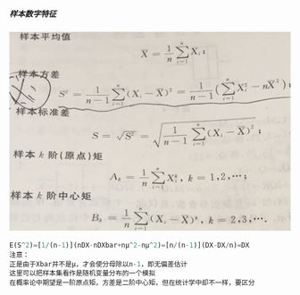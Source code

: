 ##### 样本数字特征
![Image](https://github.com/forthcoming/essay/blob/master/ml/source/样本数字特征.jpg)          
```python
E(S^2)=[1/(n-1)](nDX-nDXbar+nμ^2-nμ^2)=[n/(n-1)](DX-DX/n)=DX
注意：
正是由于Xbar并不是μ，才会使分母除以n-1，即无偏差估计
这里可以把样本集看作是随机变量分布的一个模拟
在概率论中期望是一阶原点矩，方差是二阶中心矩，但在统计学中却不一样，要区分
```
